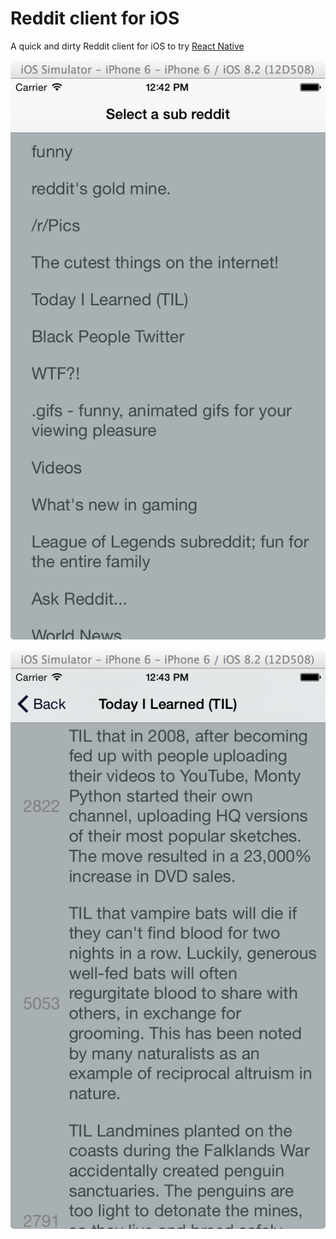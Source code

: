 Reddit client for iOS
=======================

A quick and dirty Reddit client for iOS to try [React Native](http://facebook.github.io/react-native/)

![sub reddits view](https://raw.githubusercontent.com/mathieuancelin/reddit-react-native/master/SubReddits.png)

![Stories view](https://raw.githubusercontent.com/mathieuancelin/reddit-react-native/master/Stories.png)

